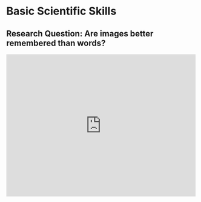 # Basic Scientific Skills

## Research Question: Are images better remembered than words?

<embed src="https://drive.google.com/viewerng/
viewer?embedded=true&url=https://github.com/Jazhyc/BSS-Experiment/blob/master/BSS_Paper.pdf" width="500" height="375">
